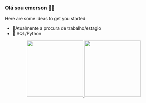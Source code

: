 ### Olá sou emerson 🐱‍👤
Here are some ideas to get you started:
- 🔭Atualmente a procura de trabalho/estagio
- 🌱 SQL/Python


<div align="center">
  <a href="https://github.com/emersonjosedev">
  <img height="180em" src="https://github-readme-stats.vercel.app/api?username=emersonjosedev&show_icons=true&theme=dracula&include_all_commits=true&count_private=true"/>
  <img height="180em" src="https://github-readme-stats.vercel.app/api/top-langs/?username=emersonjosedev&layout=compact&langs_count=7&theme=dracula"/>
</div>

